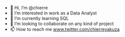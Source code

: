- 👋 Hi, I’m @chierre
- 👀 I’m interested in work as a Data Analyst
- 🌱 I’m currently learning SQL
- 💞️ I’m looking to collaborate on any kind of project
- 📫 How to reach me www.twitter.com/chierreyakuza

<!---
chierre/chierre is a ✨ special ✨ repository because its `README.md` (this file) appears on your GitHub profile.
You can click the Preview link to take a look at your changes.
--->
